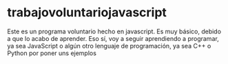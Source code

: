 # trabajovoluntariojavascript
Este es un programa voluntario hecho en javascript. Es muy básico, debido a que lo acabo de aprender. Eso sí, voy a seguir aprendiendo a programar, ya sea JavaScript o algún otro lenguaje de programación, ya sea C++ o Python por poner uns ejemplos
